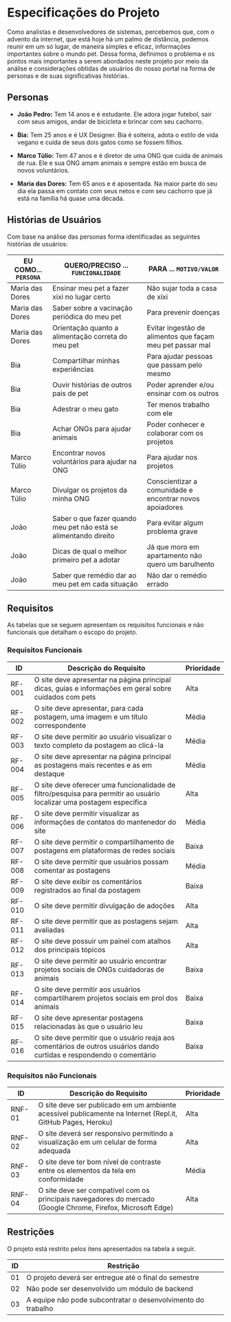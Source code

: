 # Especificações do Projeto

Como analistas e desenvolvedores de sistemas, percebemos que, com o advento da internet, que está hoje há um palmo de distância, podemos reunir em um só lugar, de maneira simples e eficaz, informações importantes sobre o mundo pet. Dessa forma, definimos o problema e os pontos mais importantes a serem abordados neste projeto por meio da análise e considerações obtidas de usuários do nosso portal na forma de personas e de suas significativas histórias.


## Personas

- **João Pedro:** 
Tem 14 anos e é estudante. Ele adora jogar futebol, sair com seus amigos, andar de bicicleta e brincar com seu cachorro. 

- **Bia:** 
Tem 25 anos e é UX Designer. Bia é solteira, adota o estilo de vida vegano e cuida de seus dois gatos como se fossem filhos. 

- **Marco Túlio:** 
Tem 47 anos e é diretor de uma ONG que cuida de animais de rua.  Ele e sua ONG amam animais e sempre estão em busca de novos voluntários.

- **Maria das Dores:** 
Tem 65 anos e é aposentada. Na maior parte do seu dia ela passa em contato com seus netos e com seu cachorro que já está na família há quase uma década.

## Histórias de Usuários

Com base na análise das personas forma identificadas as seguintes histórias de usuários:

|EU COMO... `PERSONA`| QUERO/PRECISO ... `FUNCIONALIDADE` |PARA ... `MOTIVO/VALOR`                 |
|--------------------|------------------------------------|----------------------------------------|
|Maria das Dores  | Ensinar meu pet a fazer xixi no lugar certo | Não sujar toda a casa de xixi |
|Maria das Dores  | Saber sobre a vacinação periódica do meu pet | Para prevenir doenças |
|Maria das Dores  | Orientação quanto a alimentação correta do meu pet | Evitar ingestão de alimentos que façam meu pet passar mal |
|Bia  | Compartilhar minhas experiências | Para ajudar pessoas que passam pelo mesmo |
|Bia  | Ouvir histórias de outros pais de pet | Poder aprender e/ou ensinar com os outros |
|Bia  | Adestrar o meu gato | Ter menos trabalho com ele |
|Bia  | Achar ONGs para ajudar animais | Poder conhecer e colaborar com os projetos |
|Marco Túlio  | Encontrar novos voluntários para ajudar na ONG | Para ajudar nos projetos |
|Marco Túlio  | Divulgar os projetos da minha ONG | Conscientizar a comunidade e encontrar novos apoiadores |
|João  | Saber o que fazer quando meu pet não está se alimentando direito | Para evitar algum problema grave |
|João  | Dicas de qual o melhor primeiro pet a adotar | Já que moro em apartamento não quero um barulhento |
|João  | Saber que remédio dar ao meu pet em cada situação | Não dar o remédio errado |

## Requisitos

As tabelas que se seguem apresentam os requisitos funcionais e não funcionais que detalham o escopo do projeto.

### Requisitos Funcionais

|ID    | Descrição do Requisito  | Prioridade |
|------|-----------------------------------------|----|
|RF-001| O site deve apresentar na página principal dicas, guias e informações em geral sobre cuidados com pets | Alta | 
|RF-002| O site deve apresentar, para cada postagem, uma imagem e um título correspondente | Média |
|RF-003| O site deve permitir ao usuário visualizar o texto completo da postagem ao clicá-la | Média |
|RF-004| O site deve apresentar na página principal as postagens mais recentes e as em destaque | Média |
|RF-005| O site deve oferecer uma funcionalidade de filtro/pesquisa para permitir ao usuário localizar uma postagem específica | Alta |
|RF-006| O site deve permitir visualizar as informações de contatos do mantenedor do site | Média |
|RF-007| O site deve permitir o compartilhamento de postagens em plataformas de redes sociais | Baixa |
|RF-008| O site deve permitir que usuários possam comentar as postagens | Média |
|RF-009| O site deve exibir os comentários registrados ao final da postagem | Baixa |
|RF-010| O site deve permitir divulgação de adoções | Alta |
|RF-011| O site deve permitir que as postagens sejam avaliadas | Alta |
|RF-012| O site deve possuir um painel com atalhos dos principais tópicos | Alta |
|RF-013| O site deve permitir ao usuário encontrar projetos sociais de ONGs cuidadoras de animais | Baixa |
|RF-014| O site deve permitir aos usuários compartilharem projetos sociais em prol dos animais | Baixa |
|RF-015| O site deve apresentar postagens relacionadas às que o usuário leu | Baixa |
|RF-016| O site deve permitir que o usuário reaja aos comentários de outros usuários dando curtidas e respondendo o comentário | Baixa |


### Requisitos não Funcionais

|ID     | Descrição do Requisito  |Prioridade |
|-------|-------------------------|----|
|RNF-01| O site deve ser publicado em um ambiente acessível publicamente na Internet (Repl.it, GitHub Pages, Heroku) | Alta |
|RNF-02| O site deverá ser responsivo permitindo a visualização em um celular de forma adequada | Alta |
|RNF-03| O site deve ter bom nível de contraste entre os elementos da tela em conformidade | Média |
|RNF-04| O site deve ser compatível com os principais navegadores do mercado (Google Chrome, Firefox, Microsoft Edge) | Alta |


## Restrições

O projeto está restrito pelos itens apresentados na tabela a seguir.

|ID| Restrição                                             |
|--|-------------------------------------------------------|
|01| O projeto deverá ser entregue até o final do semestre |
|02| Não pode ser desenvolvido um módulo de backend        |
|03| A equipe não pode subcontratar o desenvolvimento do trabalho|
